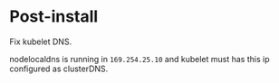 # Post-install

Fix kubelet DNS.

nodelocaldns is running in `169.254.25.10` and kubelet must has this ip configured as clusterDNS.
